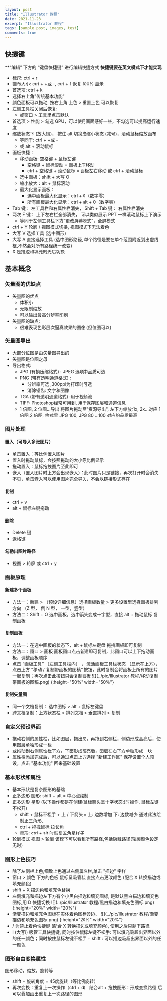 ```yaml
---
layout: post
title: "Illustrator 教程"
date: 2021-11-23
excerpt: "Illustrator 教程"
tags: [sample post, images, test]
comments: true
---
```


## 快捷键
**“编辑” 下方的 “键盘快捷键” 进行编辑快捷方式 
**快捷键要在英文模式下才能实现**
* 标尺: ctrl + r
* 画布大小: ctrl + +或 -, ctrl + 1 恢复 100% 显示
* 首选项: ctrl + k
* 选择右上角"传统基本功能"
* 颜色面板可以拖动, 按右上角 上色 > 重置上色 可以恢复
* 左侧工具栏关闭后恢复: 
	* 或窗口 > 工具里点击默认
* 首选项 > 性能 > 勾选 GPU，可以使用画面感好一些，不勾选可以提高运行速度 
* 缩放状态下 (放大镜)， 按住 alt 切换成缩小状态 (减号)，滚动鼠标缩放画布
	* 等同于: ctrl + +或 -
	* 或 alt + 滚动鼠标
* 画板快捷：
	* 移动画板: 空格键 + 鼠标左键
		* 空格键 + 鼠标滚动 = 画板上下移动
		* ctrl + 空格键 + 滚动鼠标 = 画板左右移动 或 ctrl + 滚动鼠标	
    * 选中画板：shift + 大写 O 
    * 缩小放大：alt + 鼠标滚动
    * 最大化显示画板：
    	* 选中画板最大化显示：ctrl + 0（数字零）
    	* 所有画板最大化显示：ctrl + alt + 0（数字零）	
* Tab 键： 左工具栏和右属性栏消失， Shift + Tab 键： 右属性栏消失
* 两次 F 键： 上下左右栏全部消失， 可以类似展示 PPT 一样滚动鼠标上下演示
	* 等同于左侧工具栏下方“更改屏幕模式”，全屏模式
* ctrl + Y 轮廓 / 视图模式切换, 视图模式下无法着色
* 大写 V 选择工具 (选中图形)
* 大写 A 直接选择工具 (选中图形路径, 单个路径是要在单个范围附近划出虚线框,不然会对所有路径统一改变)
* X 是描边和填充的先后切换

## 基本概念
### 矢量图的优缺点
* 矢量图的优点
	* 体积小
	* 无限制缩放
	* 可以输出最高分辨率印刷
* 矢量图的缺点:
	* 很难表现色彩层次逼真效果的图像 (但位图可以)

### 矢量图导出
* 大部分位图是由矢量图导出的
* 矢量图是位图之母
* 导出格式:
	* JPG (有损压缩格式) : JPEG 选项中品质可选
	* PNG (带有透明通道格式) :
		* 分辨率可选 ,300ppi为打印时可选
		* 消除锯齿: 文字和图像
	* TGA (带有透明通道格式) :用于视频流
	* TIFF: Photoshop经常可用到, 用于保存图层和通道信息
	* 1 倍图, 2 位图...导出 将图片拖动至"资源导出", 左下方缩放:1x, 2x...对应 1 倍图,2 倍图, 格式里 JPG 100, JPG 80 ...100 对应的品质最高

### 图片处理
#### 置入（可导入多张图片）
* 单击置入：等比例置入图片 	
* 置入时拖动鼠标，会按照拖动的大小等比例显示
* 拖动置入：鼠标拖拽图片至此即可
* 嵌入（置入图片时上方会出现嵌入）：此时图片只是链接，再次打开时会消失不见，单击嵌入可以使用图片完全导入，不会以链接形式存在

#### 复制 
* ctrl + v
* alt + 鼠标左键拖动

#### 删除
* Delete 键
* 退格键

#### 勾勒出图片路径
* 视图 > 轮廓 或 ctrl + y

### 画板原理
#### 新建多个画板
* 方法一：新建 > （预设详细信息）选择画板数量 > 更多设置里选择画板排列方向 （Z 型， 倒 N 型， 一型，竖型）
* 方法二：Shift + O 选中画板，选中箭头变成十字型，直接 alt + 拖动鼠标 复制画板

#### 复制画板
* 方法一：在选中画板的状态下，alt + 鼠标左键盘 拖拽画板即可复制
* 方法二：窗口 > 画板 画板窗口点击新建即可复制，此窗口可以上下拖动画板，调整画板顺序
* 点击 “画板工具” （左侧工具栏内） ， 激活画板工具栏状态 （显示在上方），点击上方  ”移动 / 复制带画板的图稿“ 按钮，此时复制会将画板上所有的图片一起复制；再次点击此按钮只会复制画板 
![](../pic/Illustrator 教程/移动复制带画板的图稿.png) {:height="50%" width="50%"}

#### 复制矢量图
* 同一个文档复制： 选中图标 > alt + 鼠标左键盘
* 跨文档复制：上方状态栏 > 排列文档 > 垂直排列 > 复制

### 自定义预设界面
* 拖动右侧的属性栏，比如图层，拖出来，再拖到右侧栏，侧边形成高亮后，使用图层单独形成一栏
* 或拖动到右侧属性栏下方，下面形成高亮后，图层在右下方单独形成一块
* 属性栏添加完成后，可以通过点击上方选择 "新建工作区" 保存设置个人预设，点击 "基本功能" 回来基础设置

### 基本形状和属性
* 基本形状是复杂图形的基础
* 正多边形 圆形: shift + alt = 中心点绘制
* 正多边形 星形 
    (以下操作都是在创建(鼠标箭头呈十字状态:)时操作, 鼠标左键不松开)
	* shift + 鼠标不松手 + 上 /  下箭头 = 上: 边数增加 下: 边数减少 通过此法绘制正三角形, 
	* ctrl + 拖拽鼠标 拉长角
	* 星形: ctrl + alt 时恢复五角星样子  
* 轮廓模式
  视图 >  轮廓 该模下可以看到所有路径,包括隐藏路径(轮廓颜色设定无时)
  
### 图形上色技巧
* 除了左侧栏上色,细致上色通过右侧属性栏,单击 "描边" 字样
* 窗口 > 颜色 下方的色板 鼠标呈吸管状,直接点击更改颜色 (配合 X 转换描边或填充颜色)
* shift + X 描边色和填充色替换
* 左侧填充和描边左下方有个小黑白描边和填充图标, 是默认黑白描边和填充色图标,用 D 快捷切换
![](../pic/Illustrator 教程/黑白描边和填充色图标.png) {:height="20%" width="20%"}
* 渐变描边和填充色图标在实体着色图标旁边、
![](../pic/Illustrator 教程/渐变描边和填充色图标.png) {:height="20%" width="20%"}
* / 为禁止着色快捷键 (配合 X 转换描边或填充颜色), 使用之后只剩下路径
* I (大写i) 吸管工具快捷键, 同时按住鼠标左键不松手: 可以填充吸超出界面以外的任一颜色；同时按住鼠标左键不松手 + shift :  可以描边吸超出界面以外的任一颜色

### 图形自由变换属性
图形移动，缩放，旋转等
* shift + 旋转角度 = 45度旋转（等比例旋转）
* 再次变换：重复上一次操作（ctrl + d） 结合alt + 拖拽图形：形成变换路径 后可以叠加画出重复上一次路径的图形








